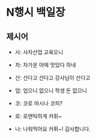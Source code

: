 # N행시 백일장

## 제시어
- 사: 사차산업 교육오니
- 차: 차가운 아메 맛있다 하네
- 산: 산다고 산다고 강사님이 산다고
- 업: 업으니 없으니 학생 돈 없으니

- 코: 코로 마시나 코피?
- 로: 로맨틱하게 커휘~
- 나: 나워먹어요 커퓌~! 감사합니다.